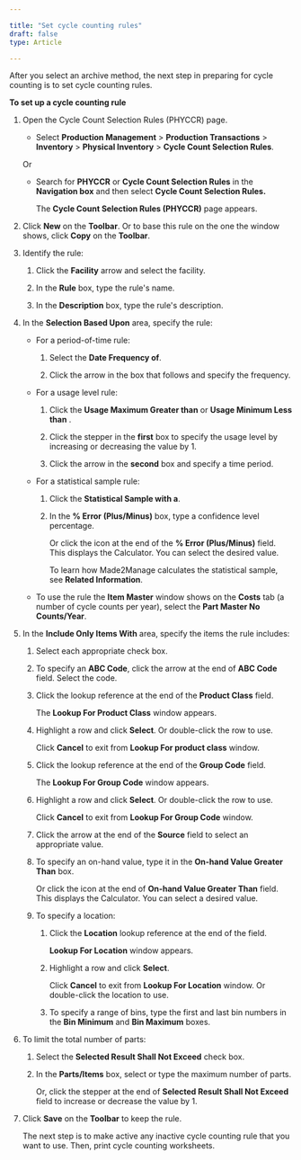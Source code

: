 ```yaml
---

title: "Set cycle counting rules"
draft: false
type: Article

---
```


After you select an archive method, the next step in preparing for cycle counting is to set cycle counting rules.

**To set up a cycle counting rule**

1. Open the Cycle Count Selection Rules (PHYCCR) page.

    - Select **Production Management** > **Production Transactions** > **Inventory** > **Physical Inventory** > **Cycle Count Selection Rules**.

    Or

    - Search for **PHYCCR** or **Cycle Count Selection Rules** in the **Navigation box** and then select **Cycle Count Selection Rules.**

        The **Cycle Count Selection Rules (PHYCCR)** page appears.

2. Click **New** on the **Toolbar**. Or to base this rule on the one the window shows, click **Copy** on the **Toolbar**.

3. Identify the rule:

    1. Click the **Facility** arrow and select the facility.

    2. In the **Rule** box, type the rule's name.

    3. In the **Description** box, type the rule's description.

4. In the **Selection Based Upon** area, specify the rule:

    - For a period-of-time rule:

        1. Select the **Date Frequency of**.

        2. Click the arrow in the box that follows and specify the frequency.

    - For a usage level rule:

        1. Click the **Usage Maximum Greater than** or **Usage Minimum Less than** .

        2. Click the stepper in the **first** box to specify the usage level by increasing or decreasing the value by 1.

        3. Click the arrow in the **second** box and specify a time period.

    - For a statistical sample rule:

        1. Click the **Statistical Sample with a**.

        2. In the **% Error (Plus/Minus)** box, type a confidence level percentage.

            Or click the icon at the end of the **% Error (Plus/Minus)** field. This displays the Calculator. You can select the desired value.

            To learn how Made2Manage calculates the statistical sample, see **Related Information**.

    - To use the rule the **Item Master** window shows on the **Costs** tab (a number of cycle counts per year), select the **Part Master No Counts/Year**.

5. In the **Include Only Items With** area, specify the items the rule includes:

    1. Select each appropriate check box.

    2. To specify an **ABC Code**, click the arrow at the end of **ABC Code** field. Select the code.

    3. Click the lookup reference at the end of the **Product Class** field.

        The **Lookup For Product Class** window appears.

    4. Highlight a row and click **Select**. Or double-click the row to use.

        Click **Cancel** to exit from **Lookup For product class** window.

    5. Click the lookup reference at the end of the **Group Code** field.

        The **Lookup For Group Code** window appears.

    6. Highlight a row and click **Select**. Or double-click the row to use.

        Click **Cancel** to exit from **Lookup For Group Code** window.

    7. Click the arrow at the end of the **Source** field to select an appropriate value.

    8. To specify an on-hand value, type it in the **On-hand Value Greater Than** box.

        Or click the icon at the end of **On-hand Value Greater Than** field. This displays the Calculator. You can select a desired value.

    9. To specify a location:

        1. Click the **Location** lookup reference at the end of the field.

            **Lookup For Location** window appears.

        2. Highlight a row and click **Select**.

            Click **Cancel** to exit from **Lookup For Location** window. Or double-click the location to use.

        3. To specify a range of bins, type the first and last bin numbers in the **Bin Minimum** and **Bin Maximum** boxes.

6. To limit the total number of parts:

    1. Select the **Selected Result Shall Not Exceed** check box.

    2. In the **Parts/Items** box, select or type the maximum number of parts.

        Or, click the stepper at the end of **Selected Result Shall Not Exceed** field to increase or decrease the value by 1.

7. Click **Save** on the **Toolbar** to keep the rule.

    The next step is to make active any inactive cycle counting rule that you want to use. Then, print cycle counting worksheets.



​
